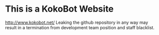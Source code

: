 # This is a KokoBot Website
http://www.kokobot.net/
Leaking the github repository in any way may result in a termination from development team position and staff blacklist.
